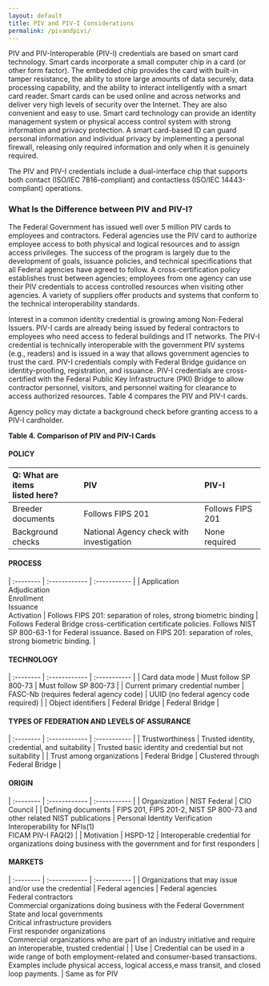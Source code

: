 ```yaml
---
layout: default
title: PIV and PIV-I Considerations
permalink: /pivandpivi/
---
```


PIV and PIV-Interoperable (PIV-I) credentials are based on smart card technology. Smart cards incorporate a small computer chip in a card (or other form factor).  The embedded chip provides the card with built-in tamper resistance, the ability to store large amounts of data securely, data processing capability, and the ability to interact intelligently with a smart card reader. Smart cards can be used online and across networks and deliver very high levels of security over the Internet.  They are also convenient and easy to use.
Smart card technology can provide an identity management system or physical access control system with strong information and privacy protection.  A smart card-based ID can guard personal information and individual privacy by implementing a personal firewall, releasing only required information and only when it is genuinely required.

The PIV and PIV-I credentials include a dual-interface chip that supports both contact (ISO/IEC 7816-compliant) and contactless (ISO/IEC 14443-compliant) operations.

### What Is the Difference between PIV and PIV-I?

The Federal Government has issued well over 5 million PIV cards to employees and contractors.  Federal agencies use the PIV card to authorize employee access to both physical and logical resources and to assign access privileges.  The success of the program is largely due to the development of goals, issuance policies, and technical specifications that all Federal agencies have agreed to follow.  A cross-certification policy establishes trust between agencies; employees from one agency can use their PIV credentials to access controlled resources when visiting other agencies.  A variety of suppliers offer products and systems that conform to the technical interoperability standards. 

Interest in a common identity credential is growing among Non-Federal Issuers. PIV-I cards are already being issued by federal contractors to employees who need access to federal buildings and IT networks.  The PIV-I credential is technically interoperable with the government PIV systems (e.g., readers) and is issued in a way that allows government agencies to trust the card.  PIV-I credentials comply with Federal Bridge guidance on identity-proofing, registration, and issuance.  PIV-I credentials are cross-certified with the Federal Public Key Infrastructure (PKI) Bridge to allow contractor personnel, visitors, and personnel waiting for clearance to access authorized resources.  Table 4 compares the PIV and PIV-I cards.

Agency policy may dictate a background check before granting access to a PIV-I cardholder.

**Table 4. Comparison of PIV and PIV-I Cards**

#### POLICY
| **Q: What are items<br>listed here?** |  **PIV** | **PIV-I** | 
| :-------- | :------------ | :----------- | 
| Breeder documents  | Follows FIPS 201 |  Follows FIPS 201  | 
| Background checks  | National Agency check with investigation | None required |
#### PROCESS
| :-------- | :------------ | :----------- | 
| Application<BR>Adjudication<br>Enrollment<br>Issuance<br>Activation  | Follows FIPS 201: separation of roles, strong biometric binding
 | Follows Federal Bridge cross-certification certificate policies. Follows NIST SP 800-63-1 for Federal issuance.
Based on FIPS 201: separation of roles, strong biometric binding. |  
#### TECHNOLOGY
| :-------- | :------------ | :----------- | 
| Card data mode  | Must follow SP 800-73 | Must follow SP 800-73  | 
| Current primary credential number   | FASC-Nb (requires federal agency code) | UUID (no federal agency code required) | 
| Object identifiers  | Federal Bridge | Federal Bridge  | 
#### TYPES OF FEDERATION AND LEVELS OF ASSURANCE
| :-------- | :------------ | :----------- | 
| Trustworthiness   | Trusted identity, credential, and suitability | Trusted basic identity and credential but not suitability | 
| Trust among organizations   | Federal Bridge | Clustered through Federal Bridge | 
#### ORIGIN
| :-------- | :------------ | :----------- | 
| Organization   | NIST Federal | CIO Council | 
| Defining documents   | FIPS 201, FIPS 201-2, NIST SP 800-73 and other related NIST publications | Personal Identity Verification Interoperability for NFIs(1)<br>FICAM PIV-I FAQ(2) | 
| Motivation | HSPD-12 | Interoperable credential for organizations doing business with the government and for first responders |
#### MARKETS
| :-------- | :------------ | :----------- | 
| Organizations that may issue and/or use the credential  | Federal agencies | Federal agencies<br>Federal contractors<br>Commercial organizations doing business with the Federal Government<br>State and local governments<br>Critical infrastructure providers<br>First responder organizations<br>Commercial organizations who are part of an industry initiative and require an interoperable, trusted credential | 
| Use  | Credential can be used in a wide range of both employment-related and consumer-based transactions.  Examples include physical access, logical access,e mass transit, and closed loop payments. | Same as for PIV





